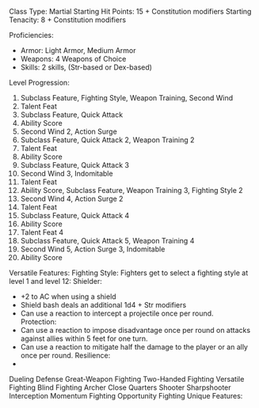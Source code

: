 Class Type: Martial
Starting Hit Points: 15 + Constitution modifiers
Starting Tenacity: 8 + Constitution modifiers

Proficiencies:
- Armor: Light Armor, Medium Armor
- Weapons: 4 Weapons of Choice
- Skills: 2 skills, (Str-based or Dex-based)

Level Progression:
1. Subclass Feature, Fighting Style, Weapon Training, Second Wind
2. Talent Feat
3. Subclass Feature, Quick Attack
4. Ability Score
5. Second Wind 2, Action Surge
6. Subclass Feature, Quick Attack 2, Weapon Training 2
7. Talent Feat
8. Ability Score
9. Subclass Feature, Quick Attack 3
10. Second Wind 3, Indomitable
11. Talent Feat
12. Ability Score, Subclass Feature, Weapon Training 3, Fighting Style 2
13. Second Wind 4, Action Surge 2
14. Talent Feat
15. Subclass Feature, Quick Attack 4
16. Ability Score
17. Talent Feat 4
18. Subclass Feature, Quick Attack 5, Weapon Training 4
19. Second Wind 5, Action Surge 3, Indomitable
20. Ability Score

Versatile Features:
Fighting Style:
Fighters get to select a fighting style at level 1 and level 12:
Shielder: 
* +2 to AC when using a shield
* Shield bash deals an additional 1d4 + Str modifiers
* Can use a reaction to intercept a projectile once per round.  
Protection:
* Can use a reaction to impose disadvantage once per round on attacks against allies within 5 feet for one turn.
* Can use a reaction to mitigate half the damage to the player or an ally once per round. 
Resilience:
* 
Dueling
Defense
Great-Weapon Fighting
Two-Handed Fighting
Versatile Fighting
Blind Fighting
Archer
Close Quarters Shooter
Sharpshooter
Interception
Momentum Fighting
Opportunity Fighting
Unique Features:

